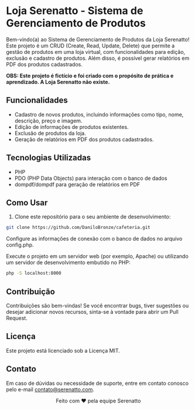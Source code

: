 # Loja Serenatto - Sistema de Gerenciamento de Produtos

Bem-vindo(a) ao Sistema de Gerenciamento de Produtos da Loja Serenatto! Este projeto é um CRUD (Create, Read, Update, Delete) que permite a gestão de produtos em uma loja virtual, com funcionalidades para edição, exclusão e cadastro de produtos. Além disso, é possível gerar relatórios em PDF dos produtos cadastrados.

**OBS: Este projeto é fictício e foi criado com o propósito de prática e aprendizado. A Loja Serenatto não existe.**

## Funcionalidades

- Cadastro de novos produtos, incluindo informações como tipo, nome, descrição, preço e imagem.
- Edição de informações de produtos existentes.
- Exclusão de produtos da loja.
- Geração de relatórios em PDF dos produtos cadastrados.

## Tecnologias Utilizadas

- PHP
- PDO (PHP Data Objects) para interação com o banco de dados
- dompdf/dompdf para geração de relatórios em PDF

## Como Usar

1. Clone este repositório para o seu ambiente de desenvolvimento:

```bash
git clone https://github.com/DaniloBronze/cafeteria.git
```

Configure as informações de conexão com o banco de dados no arquivo config.php.

Execute o projeto em um servidor web (por exemplo, Apache) ou utilizando um servidor de desenvolvimento embutido no PHP:

```bash
php -S localhost:8000
```

## Contribuição
Contribuições são bem-vindas! Se você encontrar bugs, tiver sugestões ou desejar adicionar novos recursos, sinta-se à vontade para abrir um Pull Request.

## Licença
Este projeto está licenciado sob a Licença MIT.

## Contato
Em caso de dúvidas ou necessidade de suporte, entre em contato conosco pelo e-mail contato@serenatto.com.

<div align="center">
  Feito com ❤️ pela equipe Serenatto
</div>

